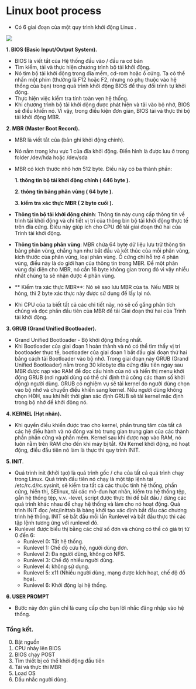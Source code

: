 # Linux boot process

- Có 6 giai đoạn của một quy trình khởi động Linux .

![](https://www.linuxnix.com/wp-content/uploads/2013/04/Linux-Booting-process.png)

**1. BIOS (Basic Input/Output System).**
- BIOS là viết tắt của Hệ thống đầu vào / đầu ra cơ bản
- Tìm kiếm, tải và thực hiện chương trình bộ tải khởi động.
- Nó tìm bộ tải khởi động trong đĩa mềm, cd-rom hoặc ổ cứng. Ta có thể nhấn một phím (thường là F12 hoặc F2, nhưng nó phụ thuộc vào hệ thống của bạn) trong quá trình khởi động BIOS để thay đổi trình tự khởi động.
- Thực hiện việc kiểm tra tính toàn vẹn hệ thống.
- Khi chương trình bộ tải khởi động được phát hiện và tải vào bộ nhớ, BIOS sẽ điều khiển nó.
Vì vậy, trong điều kiện đơn giản, BIOS tải và thực thi bộ tải khởi động MBR.

**2. MBR (Master Boot Record).**
- MBR là viết tắt của (bản ghi khởi động chính).
- Nó nằm trong khu vực 1 của đĩa khởi động. Điển hình là được lưu ở trong folder /dev/hda hoặc /dev/sda
- MBR có kích thước nhỏ hơn 512 byte. Điều này có ba thành phần:

   **1. thông tin bộ tải khởi động chính ( 446 byte ).**
   
   **2. thông tin bảng phân vùng ( 64 byte ).**
   
   **3. kiểm tra xác thực MBR  ( 2 byte cuối ).**

- **Thông tin bộ tải khởi động chính**: Thông tin này cung cấp thông tin về trình tải khởi động và chi tiết vị trí của thông bin bộ tải khởi động thực tế trên đĩa cứng. Điều này giúp ích cho CPU để tải giai đoạn thứ hai của Trình tải khởi động.
- **Thông tin bảng phân vùng**: MBR chứa 64 byte dữ liệu lưu trữ thông tin bảng phân vùng, chẳng hạn như bắt đầu và kết thúc của mỗi phân vùng, kích thước của phân vùng, loại phân vùng. Ổ cứng chỉ hỗ trợ 4 phân vùng, điều này là do giới hạn của thông tin trong MBR. Để một phân vùng đại diện cho MBR, nó cần 16 byte không gian trong đó vì vậy nhiều nhất chúng ta sẽ nhận được 4 phân vùng.
- ** Kiểm tra xác thực MBR**: Nó sẽ sao lưu MBR của ta.  Nếu MBR bị hỏng, thì 2 byte xác thực này được sử dụng để lấy lại nó.
- Khi CPU của ta biết tất cả các chi tiết này, nó sẽ cố gắng phân tích chúng và đọc phần đầu tiên của MBR để tải Giai đoạn thứ hai của Trình tải khởi động.

**3. GRUB (Grand Unified Bootloader).**
- Grand Unified Bootloader - Bộ khởi động thống nhất.
- Khi Bootloader của giai đoạn 1 hoàn thành và nó có thể tìm thấy vị trí bootloader thực tế, bootloader của giai đoạn 1 bắt đầu giai đoạn thứ hai bằng cách tải Bootloader vào bộ nhớ. Trong giai đoạn này GRUB (Grand Unified Bootloader) nằm trong 30 kilobyte đĩa cứng đầu tiên ngay sau MBR được nạp vào RAM để đọc cấu hình của nó và hiển thị menu khởi động GRUB (nơi người dùng có thể chỉ định thủ công các tham số khởi động) người dùng. GRUB có nghiệm vụ sẽ tải kernel do người dùng chọn vào bộ nhớ và chuyển điều khiển sang kernel. Nếu người dùng không chọn HĐH, sau khi hết thời gian xác định GRUB sẽ tải kernel mặc định trong bộ nhớ để khởi động nó.

**4. KERNEL (Hạt nhân).**
- Khi quyền điều khiển được trao cho kernel, phần trung tâm của tất cả các hệ điều hành và nó đóng vai trò trung gian trung gian của các thành phần phần cứng và phần mềm. Kernel sau khi được nạp vào RAM, nó luôn nằm trên RAM cho đến khi máy bị tắt. Khi Kernel khởi động, nó hoạt động, điều đầu tiên nó làm là thực thi quy trình INIT.

**5. INIT**.
- Quá trình init (khởi tạo) là quá trình gốc / cha của tất cả quá trình chạy trong Linux. Quá trình đầu tiên nó chạy là một tập lệnh tại /etc/rc.d/rc.sysinit, sẽ kiểm tra tất cả các thuộc tính hệ thống, phần cứng, hiển thị, SElinux, tải các mô-đun hạt nhân, kiểm tra hệ thống tệp, gắn hệ thống tệp, v.v. -level, script được thực thi để bắt đầu / dừng các quá trình khác nhau để chạy hệ thống và làm cho nó hoạt động. Quá trình INIT đọc /etc/inittab là bảng khởi tạo xác định bắt đầu các chương trình hệ thống. INIT sẽ bắt đầu mỗi lần Runlevel và bắt đầu thực thi các tập lệnh tương ứng với runlevel đó.
- Runlevel được biểu thị bằng các chữ số đơn và chúng có thể có giá trị từ 0 đến 6:
  - Runlevel 0: Tắt hệ thống.
  - Runlevel 1: Chế độ cứu hộ, người dùng đơn.
  - Runlevel 2: Đa người dùng, không có NFS.
  - Runlevel 3: Chế độ nhiều người dùng.
  - Runlevel 4: không sử dụng.
  - Runlevel 5: x11 (Nhiều người dùng, mạng được kích hoạt, chế độ đồ họa).
  - Runlevel 6: Khởi động lại hệ thống.

**6. USER PROMPT**
- Bước này đơn giản chỉ là cung cấp cho bạn lời nhắc đăng nhập vào hệ thống.

### Tổng kết.

0. Bật nguồn 
1. CPU nhảy lên BIOS 
2. BIOS chạy POST 
3. Tìm thiết bị có thể khởi động đầu tiên 
4. Tải và thực thi MBR 
5. Load OS 
6. Dấu nhắc người dùng.
